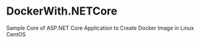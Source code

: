 # DockerWith.NETCore
Sample Core of ASP.NET Core Application to Create Docker Image in Linux CentOS
